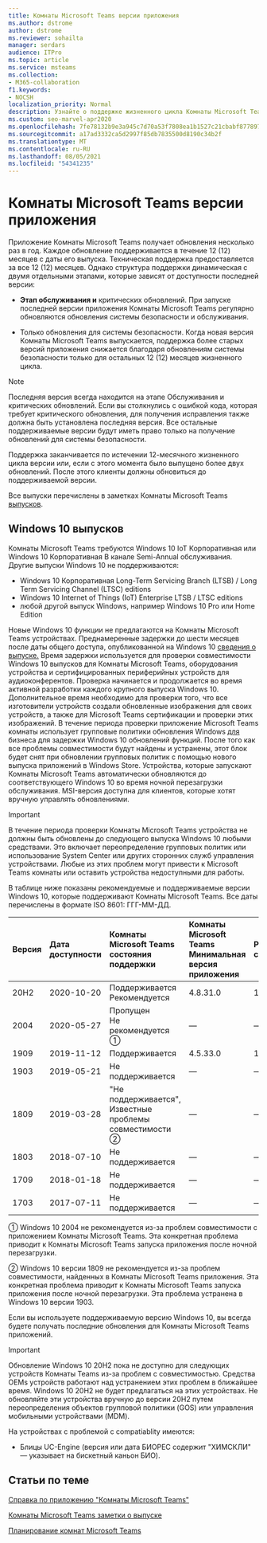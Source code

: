 ```yaml
---
title: Комнаты Microsoft Teams версии приложения
ms.author: dstrome
author: dstrome
ms.reviewer: sohailta
manager: serdars
audience: ITPro
ms.topic: article
ms.service: msteams
ms.collection:
- M365-collaboration
f1.keywords:
- NOCSH
localization_priority: Normal
description: Узнайте о поддержке жизненного цикла Комнаты Microsoft Teams, включая динамическую структуру поддержки и ее этапы.
ms.custom: seo-marvel-apr2020
ms.openlocfilehash: 7fe78132b9e3a945c7d70a53f7808ea1b1527c21cbabf8778970b73e156fa6d0
ms.sourcegitcommit: a17ad3332ca5d2997f85db7835500d8190c34b2f
ms.translationtype: MT
ms.contentlocale: ru-RU
ms.lasthandoff: 08/05/2021
ms.locfileid: "54341235"
---
```

# <a name="microsoft-teams-rooms-app-version-support"></a>Комнаты Microsoft Teams версии приложения
 
Приложение Комнаты Microsoft Teams получает обновления несколько раз в год. Каждое обновление поддерживается в течение 12 (12) месяцев с даты его выпуска. Техническая поддержка предоставляется за все 12 (12) месяцев. Однако структура поддержки динамическая с двумя отдельными этапами, которые зависят от доступности последней версии:

- **Этап обслуживания и** критических обновлений. При запуске последней версии приложения Комнаты Microsoft Teams регулярно  обновляются обновления системы безопасности и обслуживания.

-  Только обновления для системы безопасности. Когда новая версия Комнаты Microsoft Teams выпускается, поддержка более старых версий  приложения снижается благодаря обновлениям системы безопасности только для остальных 12 (12) месяцев жизненного цикла.

> [!NOTE]
> Последняя версия всегда находится на этапе Обслуживания и критических обновлений. Если вы столкнулись с ошибкой кода, которая требует критического обновления, для получения исправления также должна быть установлена последняя версия. Все остальные поддерживаемые версии будут иметь право только на получение обновлений для системы безопасности.

Поддержка заканчивается по истечении 12-месячного жизненного цикла версии или, если с этого момента было выпущено более двух обновлений. После этого клиенты должны обновиться до поддерживаемой версии.

Все выпуски перечислены в заметках Комнаты Microsoft Teams [выпусков](rooms-release-note.md).

## <a name="windows-10-release-support"></a>Windows 10 выпусков

Комнаты Microsoft Teams требуются Windows 10 IoT Корпоративная или Windows 10 Корпоративная В канале Semi-Annual обслуживания. Другие выпуски Windows 10 не поддерживаются:

- Windows 10 Корпоративная Long-Term Servicing Branch (LTSB) / Long Term Servicing Channel (LTSC) editions
- Windows 10 Internet of Things (IoT) Enterprise LTSB / LTSC editions
- любой другой выпуск Windows, например Windows 10 Pro или Home Edition

Новые Windows 10 функции не предлагаются на Комнаты Microsoft Teams устройствах. Преднамеренные задержки до шести месяцев после даты общего доступа, опубликованной на Windows 10 [сведения о выпуске.](/windows/release-information/) Время задержки используется для проверки совместимости Windows 10 выпусков для Комнаты Microsoft Teams, оборудования устройства и сертифицированных периферийных устройств для аудиоконферентов. Проверка начинается и продолжается во время активной разработки каждого крупного выпуска Windows 10. Дополнительное время необходимо для проверки того, что все изготовители устройств создали обновленные изображения для своих устройств, а также для Microsoft Teams сертификации и проверки этих изображений. В течение периода проверки приложение Microsoft Teams комнаты использует групповые политики обновления Windows [для](/windows/deployment/update/waas-manage-updates-wufb) бизнеса для задержки Windows 10 обновлений функций. После того как все проблемы совместимости будут найдены и устранены, этот блок будет снят при обновлении групповых политик с помощью нового выпуска приложений в Windows Store. Устройства, которые запускают Комнаты Microsoft Teams автоматически обновляются до соответствующего Windows 10 во время ночной перезагрузки обслуживания. MSI-версия доступна для клиентов, которые хотят вручную управлять обновлениями.  

> [!IMPORTANT]
> В течение периода проверки Комнаты Microsoft Teams устройства  не должны быть обновлены до следующего выпуска Windows 10 любыми средствами. Это включает переопределение групповых политик или использование System Center или других сторонних служб управления устройствами. Любые из этих проблем могут привести к Microsoft Teams комнаты или оставить устройства недоступными для работы.  

В таблице ниже показаны рекомендуемые и поддерживаемые версии Windows 10, которые поддерживают Комнаты Microsoft Teams. Все даты перечислены в формате ISO 8601: ГГГ-ММ-ДД.

|Версия  |Дата доступности   |Комнаты Microsoft Teams состояния поддержки   |Комнаты Microsoft Teams Минимальная версия приложения | Рекомендуемая сборка ОС  |
|:---  |:---       |:---                                  |:---     |:---     |
| 20H2 |2020-10-20 |Поддерживается <br/>Рекомендуется|4.8.31.0 |19042.631 |
| 2004 |2020-05-27 |Пропущен <br/> Не рекомендуется &#x2780;|&#x2014; |&#x2014; |
| 1909 |2019-11-12 |Поддерживается |4.5.33.0 |18363.418  |
| 1903 |2019-05-21 |Не поддерживается  |&#x2014; |&#x2014; |
| 1809 |2019-03-28 |"Не поддерживается", <br/>Известные проблемы совместимости &#x2781;|&#x2014; |&#x2014; |
| 1803 |2018-07-10 |Не поддерживается                             |&#x2014;  |&#x2014; |
| 1709 |2018-01-18 |Не поддерживается                         |&#x2014; |&#x2014; |
| 1703 |2017-07-11 |Не поддерживается                         |&#x2014; |&#x2014; |

&#x2780; Windows 10 2004 не рекомендуется из-за проблем совместимости с приложением Комнаты Microsoft Teams. Эта конкретная проблема приводит к Комнаты Microsoft Teams запуска приложения после ночной перезагрузки. 

&#x2781; Windows 10 версии 1809 не рекомендуется из-за проблем совместимости, найденных в Комнаты Microsoft Teams приложения. Эта конкретная проблема приводит к Комнаты Microsoft Teams запуска приложения после ночной перезагрузки. Эта проблема устранена в Windows 10 версии 1903.  

Если вы используете поддерживаемую версию Windows 10, вы всегда будете получать последние обновления для Комнаты Microsoft Teams приложений.  

> [!IMPORTANT]
> Обновление Windows 10 20H2 пока не доступно для следующих устройств Комнаты Teams из-за проблем с совместимостью. Средства OEMs устройств работают над устранением этих проблем в ближайшее время. Windows 10 20H2 не будет предлагаться на этих устройствах. Не обновляйте эти устройства вручную до версии 20H2 путем переопределения объектов групповой политики (GOS) или управления мобильными устройствами (MDM). 
> 
> На устройствах с проблемой с compatiablity имеются:
> 
> - Блицы UC-Engine (версия или дата БИОРЕС содержит "ХИМСКЛИ" — указывает на бискетный каньон БИО). 

## <a name="related-topics"></a>Статьи по теме

[Справка по приложению "Комнаты Microsoft Teams"](https://support.office.com/article/Skype-Room-Systems-version-2-help-e667f40e-5aab-40c1-bd68-611fe0002ba2)

[Комнаты Microsoft Teams заметки о выпуске](rooms-release-note.md)

[Планирование комнат Microsoft Teams](rooms-plan.md)
